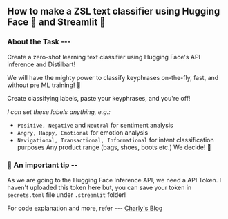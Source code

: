 ## How to make a ZSL text classifier using Hugging Face 🤗 and Streamlit 🎈
### About the Task ---

Create a zero-shot learning text classifier using Hugging Face's API inference and Distilbart!

We will have the mighty power to classify keyphrases on-the-fly, fast, and without pre ML training! 🤯

Create classifying labels, paste your keyphrases, and you're off!

*I can set these labels anything, e.g.:*

- `Positive, Negative` and `Neutral` for sentiment analysis
- `Angry, Happy, Emotional` for emotion analysis
- `Navigational, Transactional, Informational` for intent classification purposes
Any  product range (bags, shoes, boots etc.)
We decide! 💪

### 📌 An important tip --
As we are going to the  Hugging Face Inference API, we need a API Token. I haven't uploaded this token here but, you can save your token in `secrets.toml` file under `.streamlit` folder!

For code explanation and more, refer --- [Charly's Blog](https://www.charlywargnier.com/post/how-to-create-a-zero-shot-learning-text-classifier-using-hugging-face-and-streamlit)
